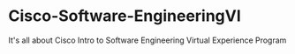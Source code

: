# Cisco-Software-EngineeringVI
It's  all about Cisco Intro to Software Engineering Virtual Experience Program
